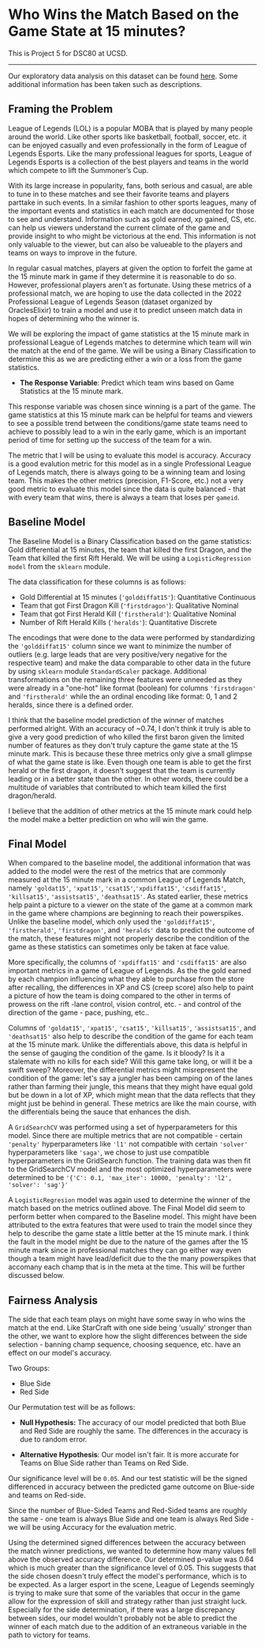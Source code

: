 # Who Wins the Match Based on the Game State at 15 minutes?

This is Project 5 for DSC80 at UCSD.

---
Our exploratory data analysis on this dataset can be found [here](https://liang-justin.github.io/professional-lol-leads/). Some additional information has been taken such as descriptions.


## Framing the Problem

League of Legends (LOL) is a popular MOBA that is played by many people around the world. Like other sports like basketball, football, soccer, etc. it can be enjoyed casually and even professionally in the form of League of Legends Esports. Like the many professional leagues for sports, League of Legends Esports is a collection of the best players and teams in the world which compete to lift the Summoner’s Cup.

With its large increase in popularity, fans, both serious and casual, are able to tune in to these matches and see their favorite teams and players parttake in such events. In a similar fashion to other sports leagues, many of the important events and statistics in each match are documented for those to see and understand. Information such as gold earned, xp gained, CS, etc. can help us viewers understand the current climate of the game and provide insight to who might be victorious at the end. This information is not only valuable to the viewer, but can also be valueable to the players and teams on ways to improve in the future.

In regular casual matches, players at given the option to forfeit the game at the 15 minute mark in game if they determine it is reasonable to do so. However, professional players aren't as fortunate. Using these metrics of a professional match, we are hoping to use the data collected in the 2022 Professional League of Legends Season (dataset organized by OraclesElixir) to train a model and use it to predict unseen match data in hopes of determining who the winner is.

We will be exploring the impact of game statistics at the 15 minute mark in professional League of Legends matches to determine which team will win the match at the end of the game. We will be using a Binary Classification to determine this as we are predicting either a win or a loss from the game statistics.

- **The Response Variable**: Predict which team wins based on Game Statistics at the 15 minute mark.

This response variable was chosen since winning is a part of the game. The game statistics at this 15 minute mark can be helpful for teams and viewers to see a possible trend between the conditions/game state teams need to achieve to possibly lead to a win in the early game, which is an important period of time for setting up the success of the team for a win.

The metric that I will be using to evaluate this model is accuracy. Accuracy is a good evalution metric for this model as in a single Professional League of Legends match, there is always going to be a winning team and losing team. This makes the other metrics (precision, F1-Score, etc.) not a very good metric to evaluate this model since the data is quite balanced - that with every team that wins, there is always a team that loses per `gameid`.

## Baseline Model

The Baseline Model is a Binary Classification based on the game statistics: Gold differential at 15 minutes, the team that killed the first Dragon, and the Team that killed the first Rift Herald. We will be using a `LogisticRegression model` from the `sklearn` module.

The data classification for these columns is as follows:
- Gold Differential at 15 minutes (`'golddiffat15'`): Quantitative Continuous
- Team that got First Dragon Kill (`'firstdragon'`): Qualitative Nominal
- Team that got First Herald Kill (`'firstherald'`): Qualitative Nominal
- Number of Rift Herald Kills (`'heralds'`): Quantitative Discrete

The encodings that were done to the data were performed by standardizing the `'golddiffat15'` column since we want to minimize the number of outliers (e.g. large leads that are very positive/very negative for the respective team) and make the data comparable to other data in the future by using `sklearn` module `StandardScaler` package. Additional transformations on the remaining three features were unneeded as they were already in a "one-hot" like format (boolean) for columns `'firstdragon'` and `'firstherald'` while the an ordinal encoding like format: 0, 1 and 2 heralds, since there is a defined order.

I think that the baseline model prediction of the winner of matches performed alright. With an accuracy of ~0.74, I don't think it truly is able to give a very good prediction of who killed the first baron given the limited number of features as they don't truly capture the game state at the 15 minute mark. This is because these three metrics only give a small glimpse of what the game state is like. Even though one team is able to get the first herald or the first dragon, it doesn't suggest that the team is currently leading or in a better state than the other. In other words, there could be a multitude of variables that contributed to which team killed the first dragon/herald.

I believe that the addition of other metrics at the 15 minute mark could help the model make a better prediction on who will win the game.

## Final Model

When compared to the baseline model, the additional information that was added to the model were the rest of the metrics that are commonly measured at the 15 minute mark in a common League of Legends Match, namely `'goldat15'`, `'xpat15'`, `'csat15'`,`'xpdiffat15'`, `'csdiffat15'`, `'killsat15'`, `'assistsat15'`, `'deathsat15'`. As stated earlier, these metrics help paint a picture to a viewer on the state of the game at a common mark in the game where champions are beginning to reach their powerspikes. Unlike the baseline model, which only used the `'golddiffat15'`, `'firstherald'`, `'firstdragon'`, and `'heralds'` data to predict the outcome of the match, these features might not properly describe the condition of the game as these statistics can sometimes only be taken at face value.

More specifically, the columns of `'xpdiffat15'` and `'csdiffat15'` are also important metrics in a game of League of Legends. As the the gold earned by each champion influencing what they able to purchase from the store after recalling, the differences in XP and CS (creep score) also help to paint a picture of how the team is doing compared to the other in terms of prowess on the rift -lane control, vision control, etc. - and control of the direction of the game - pace, pushing, etc..

Columns of `'goldat15'`, `'xpat15'`, `'csat15'`, `'killsat15'`, `'assistsat15'`, and `'deathsat15'` also help to describe the condition of the game for each team at the 15 minute mark. Unlike the differentials above, this data is helpful in the sense of gauging the condition of the game. Is it bloody? Is it a stalemate with no kills for each side? Will this game take long, or will it be a swift sweep? Moreover, the differential metrics might misrepresent the condition of the game: let's say a jungler has been camping on of the lanes rather than farming their jungle, this means that they might have equal gold but be down in a lot of XP, which might mean that the data reflects that they might just be behind in general. These metrics are like the main course, with the differentials being the sauce that enhances the dish. 

A `GridSearchCV` was performed using a set of hyperparameters for this model. Since there are multiple metrics that are not compatible - certain `'penalty'` hyperparameters like `'l1'` not compatible with certain `'solver'` hyperparameters like `'saga'`, we chose to just use compatible hyperparameters in the GridSearch function. The training data was then fit to the GridSearchCV model and the most optimized hyperparameters were determined to be `'{'C': 0.1, 'max_iter': 10000, 'penalty': 'l2', 'solver': 'sag'}'` 

A `LogisticRegresion` model was again used to determine the winner of the match based on the metrics outlined above. The Final Model did seem to perform better when compared to the Baseline model. This might have been attributed to the extra features that were used to train the model since they help to describe the game state a little better at the 15 minute mark. I think the fault in the model might be due to the nature of the games after the 15 minute mark since in professional matches they can go either way even though a team might have lead/deficit due to the the many powerspikes that accomany each champ that is in the meta at the time. This will be further discussed below.

## Fairness Analysis

The side that each team plays on might have some sway in who wins the match at the end. Like StarCraft with one side being 'usually' stronger than the other, we want to explore how the slight differences between the side selection - banning champ sequence, choosing sequence, etc. have an effect on our model's accuracy.

Two Groups:
- Blue Side
- Red Side

Our Permutation test will be as follows:

- **Null Hypothesis:** The accuracy of our model predicted that both Blue and Red Side are roughly the same. The differences in the accuracy is due to random error.

- **Alternative Hypothesis**: Our model isn't fair. It is more accurate for Teams on Blue Side rather than Teams on Red Side.

Our significance level will be `0.05`. And our test statistic will be the signed differenced in accuracy between the predicted game outcome on Blue-side and teams on Red-side.

Since the number of Blue-Sided Teams and Red-Sided teams are roughly the same - one team is always Blue Side and one team is always Red Side - we will be using Accuracy for the evaluation metric.

Using the determined signed differences between the accuracy between the match winner predictions, we wanted to determine how many values fell above the observed accuracy difference. Our determined p-value was 0.64 which is much greater than the significance level of 0.05. This suggests that the side chosen doesn't truly effect the model's performance, which is to be expected. As a larger esport in the scene, League of Legends seemingly is trying to make sure that some of the variables that occur in the game allow for the expression of skill and strategy rather than just straight luck. Especially for the side determination, if there was a large discrepancy between sides, our model wouldn't probably not be able to predict the winner of each match due to the addition of an extraneous variable in the path to victory for teams. 